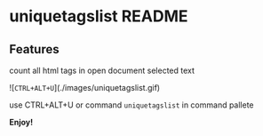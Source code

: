 # uniquetagslist README


## Features

count all html tags in open document selected text 

\!\[`CTRL+ALT+U`\]\(./images/uniquetagslist.gif\)

use CTRL+ALT+U or command `uniquetagslist` in command pallete

**Enjoy!**
